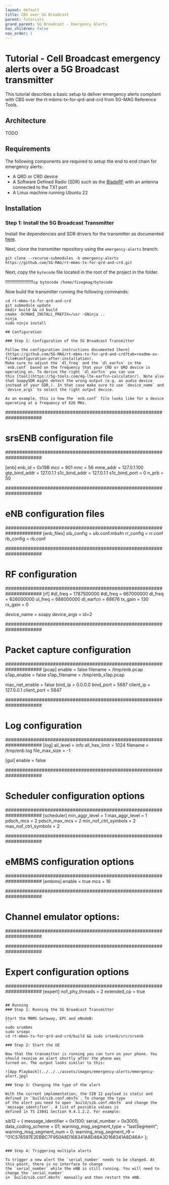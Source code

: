 ```yaml
---
layout: default
title: CBS over 5G Broadcast
parent: Tutorials
grand_parent: 5G Broadcast - Emergency Alerts
has_children: false
nav_order: 1
---
```


# Tutorial - Cell Broadcast emergency alerts over a 5G Broadcast transmitter

This tutorial describes a basic setup to deliver emergency alerts compliant with CBS over the rt-mbms-tx-for-qrd-and-crd from 5G-MAG Reference Tools.

## Architecture

TODO

## Requirements

The following components are required to setup the end to end chain for emergency alerts:

* A QRD or CRD device
* A Software Defined Radio (SDR) such as the [BladeRF](https://www.nuand.com/bladerf-2-0-micro/) with an antenna
  connected to the TX1 port
* A Linux machine running Ubuntu 22

## Installation

### Step 1: Install the 5G Broadcast Transmitter

Install the dependencies and SDR drivers for the transmitter as documented [here](https://github.com/5G-MAG/rt-mbms-tx-for-qrd-and-crd).

Next, clone the transmitter repository using the `emergency-alerts` branch:

```
git clone --recurse-submodules -b emergency-alerts https://github.com/5G-MAG/rt-mbms-tx-for-qrd-and-crd.git
```

Next, copy the `bytecode` file located in the root of the project in the folder.

!!!!!!!!!!!!!!!!!!!!!!`cp bytecode /home/fivegmag/bytecode`

Now build the transmitter running the following commands:

```
cd rt-mbms-tx-for-qrd-and-crd
git submodule update
mkdir build && cd build
cmake -DCMAKE_INSTALL_PREFIX=/usr -GNinja ..
ninja
sudo ninja install

## Configuration

### Step 1: Configuration of the 5G Broadcast Transmitter

Follow the configuration instructions documented [here](https://github.com/5G-MAG/rt-mbms-tx-for-qrd-and-crd?tab=readme-ov-file#configuration-after-installation).
Make sure to adjust the `dl_freq` and the `dl_earfcn` in the `enb.conf` based on the frequency that your CRD or QRD device is operating on. To derive the right `dl_earfcn` you can use
this [tool](https://5g-tools.com/4g-lte-earfcn-calculator/). Note also that SoapySDR might detect the wrong output (e.g. an audio device instead of your SDR.). In that case make sure to use `device_name` and `device_args` to select the right output device.

As an example, this is how the `enb.conf` file looks like for a device operating at a frequency of 626 MHz.

```` 
#####################################################################
#                   srsENB configuration file
#####################################################################

[enb]
enb_id = 0x19B
mcc = 901
mnc = 56
mme_addr = 127.0.1.100
gtp_bind_addr = 127.0.1.1
s1c_bind_addr = 127.0.1.1
s1c_bind_port = 0
n_prb = 50

#####################################################################
# eNB configuration files
#####################################################################
[enb_files]
sib_config = sib.conf.mbsfn
rr_config  = rr.conf
rb_config = rb.conf

#####################################################################
# RF configuration
#####################################################################
[rf]
#dl_freq = 1787500000
#dl_freq = 667000000
dl_freq = 626000000
ul_freq = 688000000
dl_earfcn = 68676
tx_gain = 130
rx_gain = 0

device_name = soapy
device_args = id=2

#####################################################################
# Packet capture configuration
#####################################################################
[pcap]
enable = false
filename = /tmp/enb.pcap
s1ap_enable = false
s1ap_filename = /tmp/enb_s1ap.pcap

mac_net_enable = false
bind_ip = 0.0.0.0
bind_port = 5687
client_ip = 127.0.0.1
client_port = 5847

#####################################################################
# Log configuration
#####################################################################
[log]
all_level = info
all_hex_limit = 1024
filename = /tmp/enb.log
file_max_size = -1

[gui]
enable = false

#####################################################################
# Scheduler configuration options
#####################################################################
[scheduler]
min_aggr_level   = 1
max_aggr_level   = 1
pdsch_mcs        = 2
pdsch_max_mcs    = 2
min_nof_ctrl_symbols = 2
max_nof_ctrl_symbols = 2

#####################################################################
# eMBMS configuration options
#####################################################################
[embms]
enable = true
mcs = 16

#####################################################################
# Channel emulator options:
#####################################################################

#####################################################################
# Expert configuration options
#####################################################################
[expert]
nof_phy_threads      = 2
extended_cp         = true

````

## Running
### Step 1: Running the 5G Broadcast Transmitter

Start the MBMS Gateway, EPC and eNodeB:
```
sudo srsmbms
sudo srsepc
cd rt-mbms-tx-for-qrd-and-crd/build && sudo srsenb/src/srsenb

### Step 2: Start the UE

Now that the transmitter is running you can turn on your phone. You should receive an alert shortly after the phone was
turned on. The output looks similar to this:

![App Playback](../../../assets/images/emergency-alerts/emergency-alert.jpg)

### Step 3: Changing the type of the alert

With the current implementation, the SIB 12 payload is static and defined in `build/sib.conf.mbsfn`. To change the type
of the alert you need to open `build/sib.conf.mbsfn` and change the `message_identifier`. A list of possible values is
defined in TS 23041 Section 9.4.1.2.2. For example:

````
sib12 =
{
    message_identifier = 0x1100;
    serial_number = 0x3005;
    data_coding_scheme = 01;
    warning_msg_segment_type = "lastSegment";
    warning_msg_segment_num = 0;
    warning_msg_segment_r9 = "01C576597E2EBBC7F950A8D168341A8D46A3D168341A8D46A>
};
````

### Step 4: Triggering multiple alerts

To trigger a new alert the `serial_number` needs to be changed. At this point, there is no interface to change
the `serial_number` while the eNB is still running. You will need to change the `serial_number`
in `build/sib.conf.mbsfn` manually and then restart the eNB.
